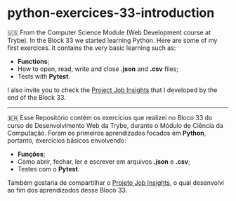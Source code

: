 # python-exercices-33-introduction

:us:  From the Computer Science Module (Web Development course at Trybe). In the Block 33 we started learning Python. Here are some of my first exercices. 
It contains the very basic learning such as:

- **Functions**; 
- How to open, read, write and close **.json** and **.csv** files;
- Tests with **Pytest**.

I also invite you to check the [Project Job Insights](https://github.com/VitBrandao/Python-Job-Insights-Project) that I developed by the end of the Block 33. 


---
:brazil: Esse Repositório contém os exercícios que realizei no Bloco 33 do curso de Desenvolvimento Web da Trybe, durante o Módulo de Ciência da Computação.
Foram os primeiros aprendizados focados em **Python**, portanto, exercícios básicos envolvendo:

- **Funções**; 
- Como abrir, fechar, ler e escrever em arquivos **.json** e **.csv**;
- Testes com o **Pytest**.

Também gostaria de compartilhar o [Projeto Job Insights](https://github.com/VitBrandao/Python-Job-Insights-Project), o qual desenvolvi ao fim dos aprendizados desse Bloco 33. 

